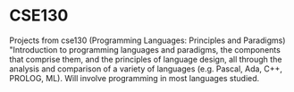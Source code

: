 # CSE130
Projects from cse130 (Programming Languages: Principles and Paradigms)
"Introduction to programming languages and paradigms, the components that comprise them, 
and the principles of language design, all through the analysis and comparison of a 
variety of languages (e.g. Pascal, Ada, C++, PROLOG, ML). 
Will involve programming in most languages studied.
